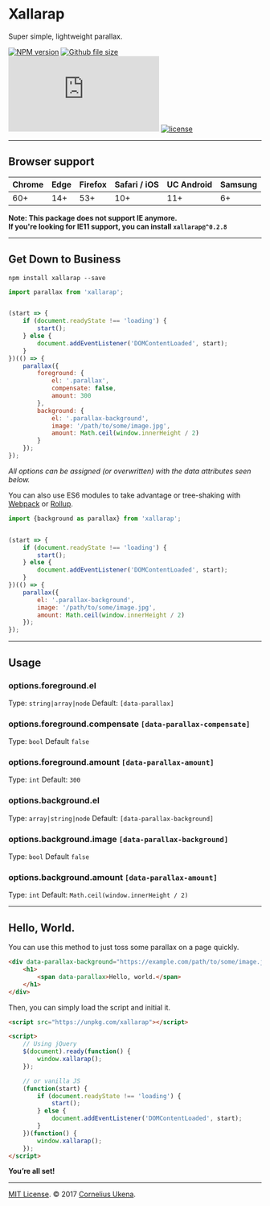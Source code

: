 # Xallarap

Super simple, lightweight parallax.

[![NPM version](https://img.shields.io/npm/v/xallarap.svg?style=flat-square)](http://npmjs.com/package/xallarap)
[![Github file size](https://img.shields.io/github/size/corneliusio/xallarap/dist/xallarap.min.js.svg?style=flat-square)]()
[![gzip file size](http://img.badgesize.io/https://unpkg.com/xallarap/dist/xallarap.min.js?compression=gzip&label=gzip&style=flat-square)]()
[![license](https://img.shields.io/github/license/corneliusio/xallarap.svg?style=flat-square)](https://github.com/corneliusio/xallarap/blob/master/LICENSE)

---

## Browser support

| Chrome | Edge | Firefox | Safari / iOS | UC Android | Samsung |
| ------ | ---- | ------- | ------------ | ---------- | ------- |
| 60+    | 14+  | 53+     | 10+          | 11+        | 6+      |

**Note: This package does not support IE anymore.  
If you're looking for IE11 support, you can install `xallarap@^0.2.8`**

---

## Get Down to Business

```shell
npm install xallarap --save
```

```js
import parallax from 'xallarap';


(start => {
    if (document.readyState !== 'loading') {
        start();
    } else {
        document.addEventListener('DOMContentLoaded', start);
    }
})(() => {
    parallax({
        foreground: {
            el: '.parallax',
            compensate: false,
            amount: 300
        },
        background: {
            el: '.parallax-background',
            image: '/path/to/some/image.jpg',
            amount: Math.ceil(window.innerHeight / 2)
        }
    });
});
```

*All options can be assigned (or overwritten) with the data attributes seen below.*

You can also use ES6 modules to take advantage or tree-shaking with [Webpack](https://webpack.js.org) or [Rollup](https://rollupjs.org).

```js
import {background as parallax} from 'xallarap';


(start => {
    if (document.readyState !== 'loading') {
        start();
    } else {
        document.addEventListener('DOMContentLoaded', start);
    }
})(() => {
    parallax({
        el: '.parallax-background',
        image: '/path/to/some/image.jpg',
        amount: Math.ceil(window.innerHeight / 2)
    });
});
```

---

## Usage

### options.foreground.el  
Type: `string|array|node` Default: `[data-parallax]`

### options.foreground.compensate `[data-parallax-compensate]`  
Type: `bool` Default `false`

### options.foreground.amount `[data-parallax-amount]`  
Type: `int` Default: `300`

### options.background.el  
Type: `array|string|node` Default: `[data-parallax-background]`

### options.background.image `[data-parallax-background]`  
Type: `bool` Default `false`

### options.background.amount `[data-parallax-amount]`  
Type: `int` Default: `Math.ceil(window.innerHeight / 2)`

---

## Hello, World.
You can use this method to just toss some parallax on a page quickly.

```html
<div data-parallax-background="https://example.com/path/to/some/image.jpg">
    <h1>
        <span data-parallax>Hello, world.</span>
    </h1>
</div>
```

Then, you can simply load the script and initial it.

```html
<script src="https://unpkg.com/xallarap"></script>

<script>
    // Using jQuery
    $(document).ready(function() {
        window.xallarap();
    });

    // or vanilla JS
    (function(start) {
        if (document.readyState !== 'loading') {
            start();
        } else {
            document.addEventListener('DOMContentLoaded', start);
        }
    })(function() {
        window.xallarap();
    });
</script>

```

**You’re all set!**

---

[MIT License](LICENSE.md). &copy; 2017 [Cornelius Ukena](https://cornelius.io).
